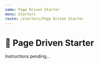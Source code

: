 ```yaml
---
name: Page Driven Starter
menu: Starters
route: /starters/Page Driven Starter
---
```


# 📜 Page Driven Starter

Instructions pending...